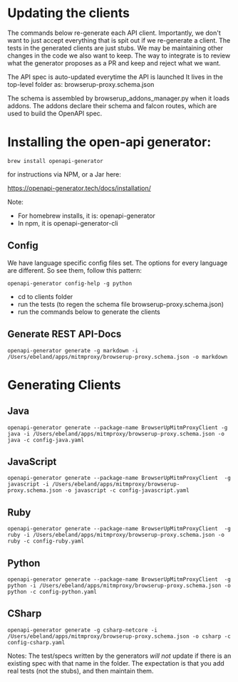 # Updating the clients

The commands below re-generate each API client.  Importantly, we don't want to just
accept everything that is spit out if we re-generate a client. The tests in the 
generated clients are just stubs. We may be maintaining other changes in the code we
also want to keep. The way to integrate is to review what the generator proposes as a
PR and keep and reject what we want.

The  API spec is auto-updated everytime the API is launched
It lives in the top-level folder as: browserup-proxy.schema.json

The schema is assembled by browserup_addons_manager.py when it loads
addons. The addons declare their schema and falcon routes, which are used to 
build the OpenAPI spec.

# Installing the open-api generator:
`brew install openapi-generator`

for instructions via NPM, or a Jar here:

https://openapi-generator.tech/docs/installation/

Note: 
* For homebrew installs, it is: openapi-generator 
* In npm, it is openapi-generator-cli

## Config
We have language specific config files set. The options for every language are
different. So see them, follow this pattern:

`openapi-generator config-help -g python`


* cd to clients folder
* run the tests (to regen the schema file browserup-proxy.schema.json)
* run the commands below to generate the clients


## Generate REST API-Docs
`openapi-generator generate -g markdown -i /Users/ebeland/apps/mitmproxy/browserup-proxy.schema.json -o markdown`


# Generating Clients

## Java
`openapi-generator generate --package-name BrowserUpMitmProxyClient -g java -i /Users/ebeland/apps/mitmproxy/browserup-proxy.schema.json -o java -c config-java.yaml`

## JavaScript
`openapi-generator generate --package-name BrowserUpMitmProxyClient  -g javascript -i /Users/ebeland/apps/mitmproxy/browserup-proxy.schema.json -o javascript -c config-javascript.yaml`

## Ruby
`openapi-generator generate --package-name BrowserUpMitmProxyClient  -g ruby -i /Users/ebeland/apps/mitmproxy/browserup-proxy.schema.json -o ruby -c config-ruby.yaml`

## Python
`openapi-generator generate --package-name BrowserUpMitmProxyClient  -g python -i /Users/ebeland/apps/mitmproxy/browserup-proxy.schema.json -o python -c config-python.yaml`

## CSharp
`openapi-generator generate -g csharp-netcore -i /Users/ebeland/apps/mitmproxy/browserup-proxy.schema.json -o csharp -c config-csharp.yaml`


Notes:
The test/specs written by the generators *will not* update if there is an existing spec
with that name in the folder. The expectation is that you add real tests (not the stubs), and then maintain them.
